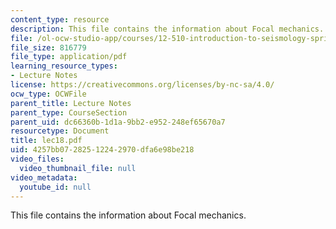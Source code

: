 ```yaml
---
content_type: resource
description: This file contains the information about Focal mechanics.
file: /ol-ocw-studio-app/courses/12-510-introduction-to-seismology-spring-2010/4257bb07282512242970dfa6e98be218_lec18.pdf
file_size: 816779
file_type: application/pdf
learning_resource_types:
- Lecture Notes
license: https://creativecommons.org/licenses/by-nc-sa/4.0/
ocw_type: OCWFile
parent_title: Lecture Notes
parent_type: CourseSection
parent_uid: dc66360b-1d1a-9bb2-e952-248ef65670a7
resourcetype: Document
title: lec18.pdf
uid: 4257bb07-2825-1224-2970-dfa6e98be218
video_files:
  video_thumbnail_file: null
video_metadata:
  youtube_id: null
---
```

This file contains the information about Focal mechanics.